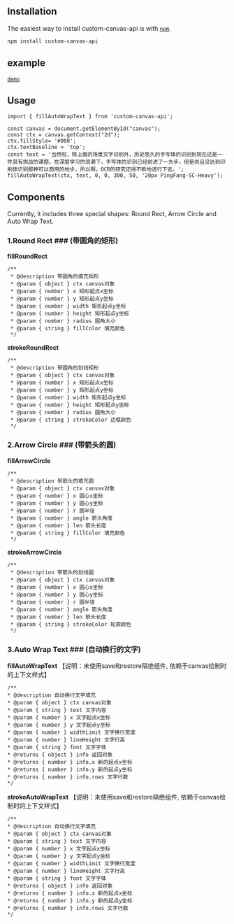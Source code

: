 

## Installation

The easiest way to install custom-canvas-api is with [`npm`][npm].

[npm]: https://www.npmjs.com/

```sh
npm install custom-canvas-api
```

## example
[`demo`][demo]

[demo]: https://tomgou.github.io/canvas-example/www/index.html#/

## Usage
```
import { fillAutoWrapText } from 'custom-canvas-api';

const canvas = document.getElementById("canvas");
const ctx = canvas.getContext("2d");
ctx.fillStyle= '#000';
ctx.textBaseline = 'top';
const text = '当然啦，除上面的场景文字识别外，历史悠久的手写体的识别到现在还是一件具有挑战的课题，在深度学习的浪潮下，手写体的识别已经前进了一大步，但是尚且没达到印刷体识别那种可以商用的地步，所以啊，OCR的研究还得不断地进行下去。';
fillAutoWrapText(ctx, text, 0, 0, 300, 50, '20px PingFang-SC-Heavy');
```

## Components

Currently, it includes three special shapes: Round Rect, Arrow Circle and Auto Wrap Text.

### 1.Round Rect ### (带圆角的矩形)

**fillRoundRect**
```
/**
 * @description 带圆角的填充矩形
 * @param { object } ctx canvas对象
 * @param { number } x 矩形起点x坐标
 * @param { number } y 矩形起点y坐标
 * @param { number } width 矩形起点y坐标
 * @param { number } height 矩形起点y坐标
 * @param { number } radius 圆角大小
 * @param { string } fillColor 填充颜色
 */
```
**strokeRoundRect**
```
/**
 * @description 带圆角的划线矩形
 * @param { object } ctx canvas对象
 * @param { number } x 矩形起点x坐标
 * @param { number } y 矩形起点y坐标
 * @param { number } width 矩形起点y坐标
 * @param { number } height 矩形起点y坐标
 * @param { number } radius 圆角大小
 * @param { string } strokeColor 边框颜色
 */
```

### 2.Arrow Circle ### (带箭头的圆)

**fillArrowCircle**
```
/**
 * @description 带箭头的填充圆
 * @param { object } ctx canvas对象
 * @param { number } x 圆心x坐标
 * @param { number } y 圆心y坐标
 * @param { number } r 圆半径
 * @param { number } angle 箭头角度
 * @param { number } len 箭头长度
 * @param { string } fillColor 填充颜色
 */
```
**strokeArrowCircle**
```
/**
 * @description 带箭头的划线圆
 * @param { object } ctx canvas对象
 * @param { number } x 圆心x坐标
 * @param { number } y 圆心y坐标
 * @param { number } r 圆半径
 * @param { number } angle 箭头角度
 * @param { number } len 箭头长度
 * @param { string } strokeColor 轮廓颜色
 */
```

### 3.Auto Wrap Text ### (自动换行的文字)

**fillAutoWrapText** 【说明：未使用save和restore隔绝组件, 依赖于canvas绘制时的上下文样式】
```
/**
* @description 自动换行文字填充
* @param { object } ctx canvas对象
* @param { string } text 文字内容
* @param { number } x 文字起点x坐标
* @param { number } y 文字起点y坐标
* @param { number } widthLimit 文字换行宽度
* @param { number } lineHeight 文字行高
* @param { string } font 文字字体
* @returns { object } info 返回对象
* @returns { number } info.x 新的起点x坐标
* @returns { number } info.y 新的起点y坐标
* @returns { number } info.rows 文字行数
*/
```

**strokeAutoWrapText** 【说明：未使用save和restore隔绝组件, 依赖于canvas绘制时的上下文样式】
```
/**
* @description 自动换行文字填充
* @param { object } ctx canvas对象
* @param { string } text 文字内容
* @param { number } x 文字起点x坐标
* @param { number } y 文字起点y坐标
* @param { number } widthLimit 文字换行宽度
* @param { number } lineHeight 文字行高
* @param { string } font 文字字体
* @returns { object } info 返回对象
* @returns { number } info.x 新的起点x坐标
* @returns { number } info.y 新的起点y坐标
* @returns { number } info.rows 文字行数
*/
```
